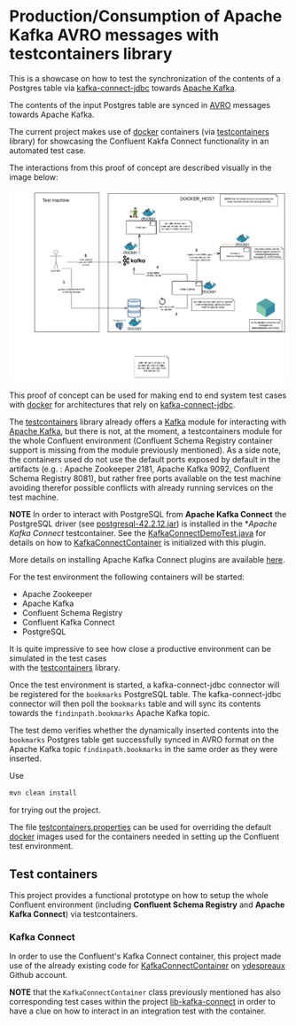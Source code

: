 Production/Consumption of Apache Kafka AVRO messages with testcontainers library
=======================================================================================

This is a showcase on how to test the synchronization of the contents
of a Postgres table via [kafka-connect-jdbc](https://docs.confluent.io/current/connect/kafka-connect-jdbc/index.html)
towards [Apache Kafka](https://kafka.apache.org/).

The contents of the input Postgres table are synced in  [AVRO](https://avro.apache.org/) messages 
towards Apache Kafka.
 
The current project makes use of [docker](https://www.docker.com/) containers 
(via [testcontainers](https://www.testcontainers.org/) library) for showcasing
the Confluent Kakfa Connect functionality in an automated test case.

The interactions from this proof of concept are described visually in the image below:

![kafka-connect-jdbc System Test Architecture](images/kafka-connect-jdbc_system-test_architecture.png)

This proof of concept can be used for making end to end system test cases with
[docker](https://www.docker.com/) for architectures that rely on 
[kafka-connect-jdbc](https://docs.confluent.io/current/connect/kafka-connect-jdbc/index.html).

 
The [testcontainers](https://www.testcontainers.org/) library already
offers a [Kafka](https://www.testcontainers.org/modules/kafka/) module
for interacting with [Apache Kafka](https://kafka.apache.org/), but
there is not, at the moment, a testcontainers module for the whole
Confluent environment (Confluent Schema Registry container support is
missing from the module previously mentioned).
As a side note, the containers used do not use the default ports exposed
by default in the artifacts (e.g. : Apache Zookeeper 2181, Apache Kafka 9092,
Confluent Schema Registry 8081), but rather free ports available on the
test machine avoiding therefor possible conflicts with already running
services on the test machine. 


**NOTE** In order to interact with PostgreSQL from **Apache Kafka Connect** the PostgreSQL
driver (see [postgresql-42.2.12.jar](src/test/resources/plugins/kafka-connect-jdbc/postgresql-42.2.12.jar))
is installed in the **Apache Kafka Connect* testcontainer.
See the [KafkaConnectDemoTest.java](src/test/java/com/findinpath/KafkaConnectDemoTest.java) for details on how
to [KafkaConnectContainer](src/test/java/com/findinpath/testcontainers/KafkaConnectContainer.java) is initialized
with this plugin.

More details on installing Apache Kafka Connect plugins are available
 [here](https://docs.confluent.io/current/connect/userguide.html#connect-installing-plugins).
 
 
For the test environment the following containers will be started:
 
- Apache Zookeeper
- Apache Kafka
- Confluent Schema Registry
- Confluent Kafka Connect
- PostgreSQL

It is quite impressive to see how close a productive environment can be simulated in the test cases  
with the [testcontainers](https://www.testcontainers.org/) library.
 
Once the test environment is started, a kafka-connect-jdbc connector will be registered 
for the `bookmarks` PostgreSQL table.
The kafka-connect-jdbc connector will then poll the `bookmarks` table and will sync
its contents towards the `findinpath.bookmarks` Apache Kafka topic.

The test demo verifies whether the dynamically inserted contents 
into the `bookmarks` Postgres table get successfully synced in 
AVRO format on the Apache Kafka topic `findinpath.bookmarks` in the 
same order as they were inserted. 

Use 

```bash
mvn clean install
```

for trying out the project.

The file [testcontainers.properties](src/test/resources/testcontainers.properties) can be
used for overriding the default [docker](https://www.docker.com/) images used for the containers needed in setting 
up the Confluent test environment.


## Test containers

This project provides a functional prototype on how to setup the whole
Confluent environment (including **Confluent Schema Registry** and **Apache Kafka Connect**) 
via testcontainers.

### Kafka Connect

In order to use the Confluent's Kafka Connect container, this project made use of the already existing code
for [KafkaConnectContainer](https://github.com/ydespreaux/testcontainers/blob/master/testcontainers-kafka/src/main/java/com/github/ydespreaux/testcontainers/kafka/containers/KafkaConnectContainer.java)
on [ydespreaux](https://github.com/ydespreaux) Github account.

**NOTE** that the `KafkaConnectContainer` class previously mentioned has also corresponding test cases 
within the project [lib-kafka-connect](https://github.com/ydespreaux/shared/tree/master/lib-kafka-connect) in order to have a clue
on how to interact in an integration test with the container.  
